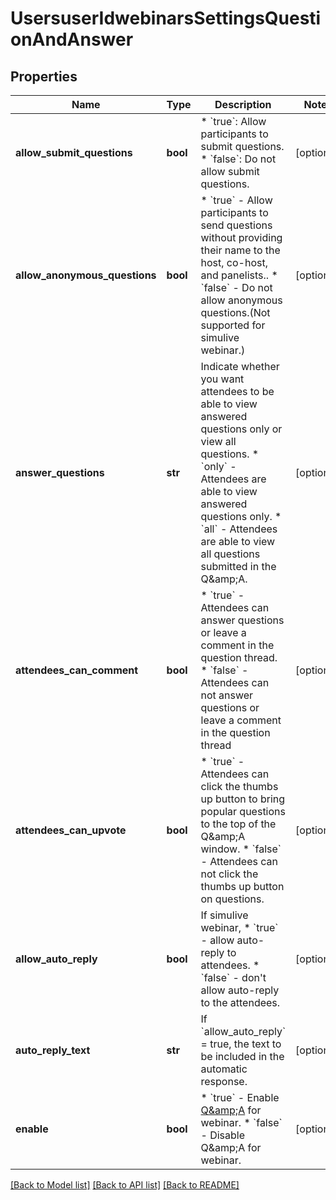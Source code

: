 # UsersuserIdwebinarsSettingsQuestionAndAnswer

## Properties
Name | Type | Description | Notes
------------ | ------------- | ------------- | -------------
**allow_submit_questions** | **bool** | * &#x60;true&#x60;: Allow participants to submit questions.  * &#x60;false&#x60;: Do not allow submit questions. | [optional] 
**allow_anonymous_questions** | **bool** | * &#x60;true&#x60; - Allow participants to send questions without providing their name to the host, co-host, and panelists..  * &#x60;false&#x60; - Do not allow anonymous questions.(Not supported for simulive webinar.) | [optional] 
**answer_questions** | **str** | Indicate whether you want attendees to be able to view answered questions only or view all questions.  * &#x60;only&#x60; - Attendees are able to view answered questions only.  *  &#x60;all&#x60; - Attendees are able to view all questions submitted in the Q&amp;amp;A. | [optional] 
**attendees_can_comment** | **bool** | * &#x60;true&#x60; - Attendees can answer questions or leave a comment in the question thread.  * &#x60;false&#x60; - Attendees can not answer questions or leave a comment in the question thread | [optional] 
**attendees_can_upvote** | **bool** | * &#x60;true&#x60; - Attendees can click the thumbs up button to bring popular questions to the top of the Q&amp;amp;A window.  * &#x60;false&#x60; - Attendees can not click the thumbs up button on questions. | [optional] 
**allow_auto_reply** | **bool** | If simulive webinar,   * &#x60;true&#x60; - allow auto-reply to attendees.   * &#x60;false&#x60; - don&#x27;t allow auto-reply to the attendees. | [optional] 
**auto_reply_text** | **str** | If &#x60;allow_auto_reply&#x60; &#x3D; true, the text to be included in the automatic response.  | [optional] 
**enable** | **bool** | * &#x60;true&#x60; - Enable [Q&amp;amp;A](https://support.zoom.us/hc/en-us/articles/203686015-Using-Q-A-as-the-webinar-host#:~:text&#x3D;Overview,and%20upvote%20each%20other&#x27;s%20questions.) for webinar.  * &#x60;false&#x60; - Disable Q&amp;amp;A for webinar. | [optional] 

[[Back to Model list]](../README.md#documentation-for-models) [[Back to API list]](../README.md#documentation-for-api-endpoints) [[Back to README]](../README.md)

